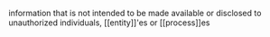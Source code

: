 information that is not intended to be made available or disclosed to
unauthorized individuals, [[entity]]'es or [[process]]es